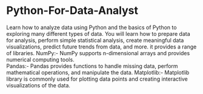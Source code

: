 # Python-For-Data-Analyst
Learn how to analyze data using Python and the basics of Python to exploring many different types of data. 
You will learn how to prepare data for analysis, perform simple statistical analysis, create meaningful data visualizations, predict future trends from data, and more.
it provides a range of libraries. 
NumPy:- NumPy supports n-dimensional arrays and provides numerical computing tools.  
Pandas:- Pandas provides functions to handle missing data, perform mathematical operations, and manipulate the data. 
Matplotlib:- Matplotlib library is commonly used for plotting data points and creating interactive visualizations of the data.
